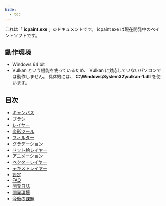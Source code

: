 ```yaml
---
hide:
  - toc
---
```


これは「 __icpaint.exe__ 」のドキュメントです。 icpaint.exe は現在開発中のペイントソフトです。


## 動作環境

+ Windows 64 bit
+ Vulkan という機能を使っているため、 Vulkan に対応していないパソコンでは動作しません。
具体的には、 __C:\Windows\System32\vulkan-1.dll__ を使います。


## 目次

+ [キャンバス](canvas.md)
+ [ブラシ](brush.md)
+ [レイヤー](layer.md)
+ [変形ツール](transform.md)
+ [フィルター](filter.md)
+ [グラデーション](gradation.md)
+ [ドット絵レイヤー](layer_dot.md)
+ [アニメーション](animation.md)
+ [ベクターレイヤー](layer_vector.md)
+ [テキストレイヤー](layer_text.md)
+ [設定](setting.md)
+ [FAQ](faq.md)
+ [開発日誌](diary.md)
+ [開発環境](environment.md)
+ [今後の課題](issues.md)
